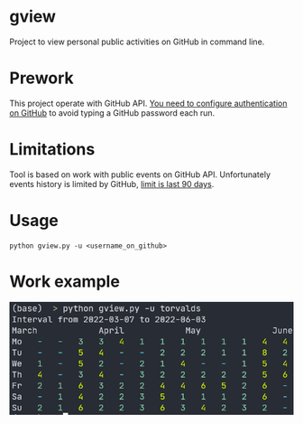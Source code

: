 # gview
Project to view personal public activities on GitHub in command line.

# Prework
This project operate with GitHub API. [You need to configure authentication on GitHub](https://docs.github.com/en/rest/guides/getting-started-with-the-rest-api#authentication) to avoid typing a GitHub password each run.

# Limitations
Tool is based on work with public events on GitHub API. Unfortunately events history is limited by GitHub, [limit is last 90 days](https://docs.github.com/en/rest/activity/events).

# Usage
```
python gview.py -u <username_on_github>
```

# Work example
![example](https://raw.githubusercontent.com/vmeshche/gview/main/images/example.jpg)

